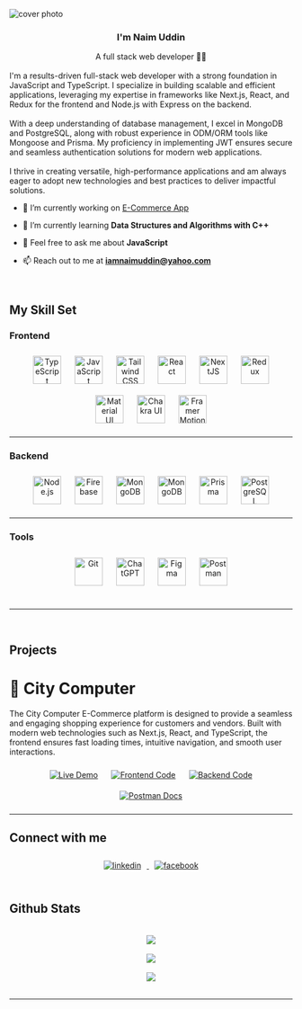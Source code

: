![cover photo](https://res.cloudinary.com/dxoncladp/image/upload/v1734964718/Md_Naim_Uddin_wd2ypa.png)

### <div align="center">I'm Naim Uddin </div>

<div align="center"> A full stack web developer 👨‍💻</div>

<br/>  
I'm a results-driven full-stack web developer with a strong foundation in JavaScript and TypeScript. I specialize in building scalable and efficient applications, leveraging my expertise in frameworks like Next.js, React, and Redux for the frontend and Node.js with Express on the backend. 
<br/>
<br>
With a deep understanding of database management, I excel in MongoDB and PostgreSQL, along with robust experience in ODM/ORM tools like Mongoose and Prisma. My proficiency in implementing JWT ensures secure and seamless authentication solutions for modern web applications.
</br>
<br>
I thrive in creating versatile, high-performance applications and am always eager to adopt new technologies and best practices to deliver impactful solutions.
</br>



- 🔭 I’m currently working on [E-Commerce App](https://citycomputer.vercel.app/)

- 🌱 I’m currently learning **Data Structures and Algorithms with C++**

- 💬 Feel free to ask me about **JavaScript**

- 📫 Reach out to me at [**iamnaimuddin@yahoo.com**](mailto:iamnaimuddin@yahoo.com)

<br/>

## My Skill Set

### Frontend

<div align="center"> 
<a href="https://www.typescriptlang.org/" target="_blank"><img style="margin: 10px" src="https://profilinator.rishav.dev/skills-assets/typescript-original.svg" alt="TypeScript" height="50" /></a>  
<a href="https://www.javascript.com/" target="_blank"><img style="margin: 10px" src="https://profilinator.rishav.dev/skills-assets/javascript-original.svg" alt="JavaScript" height="50" /></a>  
<a href="https://www.tailwindcss.com/" target="_blank"><img style="margin: 10px" src="https://profilinator.rishav.dev/skills-assets/tailwindcss.svg" alt="Tailwind CSS" height="50" /></a>  
<a href="https://reactjs.org/" target="_blank"><img style="margin: 10px" src="https://profilinator.rishav.dev/skills-assets/react-original-wordmark.svg" alt="React" height="50" /></a>  
<a href="https://nextjs.org/" target="_blank"><img style="margin: 10px" src="https://profilinator.rishav.dev/skills-assets/nextjs.png" alt="NextJS" height="50" /></a>  
<a href="https://redux.js.org/" target="_blank"><img style="margin: 10px" src="https://profilinator.rishav.dev/skills-assets/redux-original.svg" alt="Redux" height="50" /></a>  
<a href="https://mui.com/" target="_blank"><img style="margin: 10px" src="https://profilinator.rishav.dev/skills-assets/mui.png" alt="Material UI" height="50" /></a>  
<a href="https://chakra-ui.com/" target="_blank"><img style="margin: 10px" src="https://profilinator.rishav.dev/skills-assets/chakraui.png" alt="Chakra UI" height="50" /></a>
<a href="https://www.framer.com/motion/" target="_blank"><img style="margin: 10px" src="https://www.vectorlogo.zone/logos/framer/framer-icon.svg" alt="Framer Motion" height="50" /></a> 
</div>

---

### Backend

<div align="center">  
<a href="https://nodejs.org/" target="_blank"><img style="margin: 10px" src="https://profilinator.rishav.dev/skills-assets/nodejs-original-wordmark.svg" alt="Node.js" height="50" /></a>  
<a href="https://firebase.google.com/" target="_blank"><img style="margin: 10px" src="https://profilinator.rishav.dev/skills-assets/firebase.png" alt="Firebase" height="50" /></a>  
<a href="https://mongoosejs.com/" target="_blank"><img style="margin: 10px" src="https://res.cloudinary.com/dxoncladp/image/upload/v1734968035/mongoose_pmmphm.png" alt="MongoDB" height="50" /></a>  
<a href="https://www.mongodb.com/" target="_blank"><img style="margin: 10px" src="https://profilinator.rishav.dev/skills-assets/mongodb-original-wordmark.svg" alt="MongoDB" height="50" /></a>  
<a href="https://www.prisma.io/" target="_blank"><img style="margin: 10px" src="https://profilinator.rishav.dev/skills-assets/prisma.png" alt="Prisma" height="50" /></a>  
<a href="https://www.postgresql.org/" target="_blank"><img style="margin: 10px" src="https://profilinator.rishav.dev/skills-assets/postgresql-original-wordmark.svg" alt="PostgreSQL" height="50" /></a>
</div>

---

### Tools

<div align="center">  
<a href="https://github.com/" target="_blank"><img style="margin: 10px" src="https://profilinator.rishav.dev/skills-assets/git-scm-icon.svg" alt="Git" height="50" /></a>
<a href="https://chatgpt.com/" target="_blank"><img style="margin: 10px" src="https://res.cloudinary.com/dxoncladp/image/upload/v1734968593/ChatGPT-Logo-PNG-File_issesn.png" alt="ChatGPT" height="50" /></a>  
<a href="https://www.figma.com/" target="_blank"><img style="margin: 10px" src="https://profilinator.rishav.dev/skills-assets/figma-icon.svg" alt="Figma" height="50" /></a>  
<a href="https://postman.com/" target="_blank"><img style="margin: 10px" src="https://www.vectorlogo.zone/logos/getpostman/getpostman-icon.svg" alt="Postman" height="50" /></a>  
</div>

<br/>
<hr/>
<br/>

## Projects

# 🔗 City Computer

The City Computer E-Commerce platform is designed to provide a seamless and engaging shopping experience for customers and vendors. Built with modern web technologies such as Next.js, React, and TypeScript, the frontend ensures fast loading times, intuitive navigation, and smooth user interactions.

<p align="center">
<a href="https://citycomputer.vercel.app/" target="_blank">
<img src="https://img.shields.io/badge/Live-Demo-brightgreen?style=for-the-badge" alt="Live Demo"  style="margin: 10px" /></a>
<a href="https://github.com/naimuddin94/city_computer_frontend" target="_blank"><img src="https://img.shields.io/badge/Frontend-Github-brightgreen?style=for-the-badge" alt="Frontend Code"  style="margin: 10px" /></a>
<a href="https://github.com/naimuddin94/city_computer_backend" target="_blank"><img src="https://img.shields.io/badge/Backend-Github-brightgreen?style=for-the-badge" alt="Backend Code"  style="margin: 10px" /></a>
<a href="https://documenter.getpostman.com/view/34122341/2sAYHzFhRZ" target="_blank"><img src="https://img.shields.io/badge/Postman-API_Docs-orange?style=for-the-badge&logo=postman" alt="Postman Docs"  style="margin: 10px" /></a>
</p>

---

## Connect with me

<div align="center">
<a href="www.linkedin.com/in/iamnaimuddin" target="_blank">
<img src=https://img.shields.io/badge/linkedin-%231E77B5.svg?&style=for-the-badge&logo=linkedin&logoColor=white alt=linkedin  style="margin: 10px" />
</a>
<a href="https://www.facebook.com/nayeem.durjoy.372" target="_blank">
<img src=https://img.shields.io/badge/facebook-%232E87FB.svg?&style=for-the-badge&logo=facebook&logoColor=white alt=facebook  style="margin: 10px" />
</a> 
</div>

<br/>

## Github Stats

<br/>

<div align="center">
  <img src="https://github-readme-stats.vercel.app/api/top-langs/?username=naimuddin94&theme=jolly&show_icons=true&hide_border=true&layout=compact" align="center" />
</div>

<br/>

<div align="center">
  <img src="https://github-readme-stats.vercel.app/api?username=naimuddin94&theme=jolly&show_icons=true&hide_border=true&count_private=true" align="center" />
</div>

<br/>

<div align="center">
  <img src="https://github-readme-streak-stats.herokuapp.com/?user=naimuddin94&theme=jolly&hide_border=true" align="center" />
</div>

<br/>

<hr/>
<br/>

